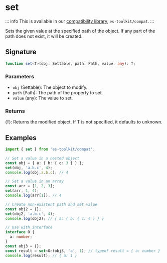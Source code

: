 # set

::: info
This is available in our [compatibility library](../../compatibility.md), `es-toolkit/compat`.
:::

Sets the given value at the specified path of the object. If any part of the path does not exist, it will be created.

## Signature

```typescript
function set<T>(obj: Settable, path: Path, value: any): T;
```

### Parameters

- `obj` (Settable): The object to modify.
- `path` (Path): The path of the property to set.
- `value` (any): The value to set.

### Returns

(`T`): Returns the modified object. If T is not specified, it defaults to unknown.

## Examples

```typescript
import { set } from 'es-toolkit/compat';

// Set a value in a nested object
const obj = { a: { b: { c: 3 } } };
set(obj, 'a.b.c', 4);
console.log(obj.a.b.c); // 4

// Set a value in an array
const arr = [1, 2, 3];
set(arr, 1, 4);
console.log(arr[1]); // 4

// Create non-existent path and set value
const obj2 = {};
set(obj2, 'a.b.c', 4);
console.log(obj2); // { a: { b: { c: 4 } } }

// Use with interface
interface O {
  a: number;
}
const obj3 = {};
const result = set<O>(obj3, 'a', 1); // typeof result = { a: number }
console.log(result); // { a: 1 }
```

